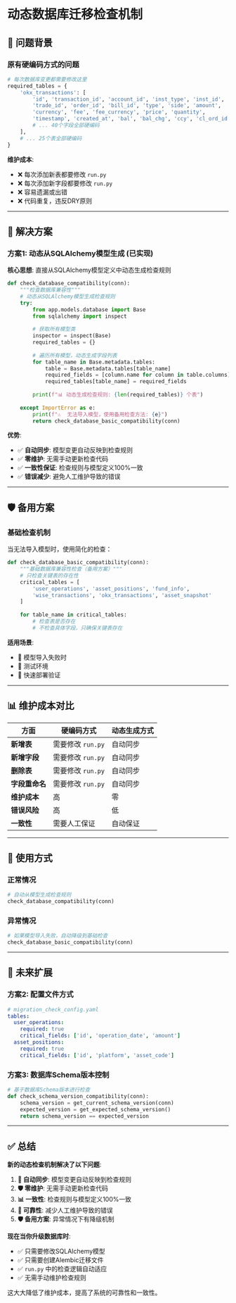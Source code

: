 # 动态数据库迁移检查机制

## 🎯 问题背景

### 原有硬编码方式的问题
```python
# 每次数据库变更都需要修改这里
required_tables = {
    'okx_transactions': [
        'id', 'transaction_id', 'account_id', 'inst_type', 'inst_id', 
        'trade_id', 'order_id', 'bill_id', 'type', 'side', 'amount', 
        'currency', 'fee', 'fee_currency', 'price', 'quantity', 
        'timestamp', 'created_at', 'bal', 'bal_chg', 'ccy', 'cl_ord_id',
        # ... 40个字段全部硬编码
    ],
    # ... 25个表全部硬编码
}
```

**维护成本**:
- ❌ 每次添加新表都要修改 `run.py`
- ❌ 每次添加新字段都要修改 `run.py`
- ❌ 容易遗漏或出错
- ❌ 代码重复，违反DRY原则

---

## 🔧 解决方案

### 方案1: 动态从SQLAlchemy模型生成 (已实现)

**核心思想**: 直接从SQLAlchemy模型定义中动态生成检查规则

```python
def check_database_compatibility(conn):
    """检查数据库兼容性"""
    # 动态从SQLAlchemy模型生成检查规则
    try:
        from app.models.database import Base
        from sqlalchemy import inspect
        
        # 获取所有模型类
        inspector = inspect(Base)
        required_tables = {}
        
        # 遍历所有模型，动态生成字段列表
        for table_name in Base.metadata.tables:
            table = Base.metadata.tables[table_name]
            required_fields = [column.name for column in table.columns]
            required_tables[table_name] = required_fields
            
        print(f"📊 动态生成检查规则: {len(required_tables)} 个表")
        
    except ImportError as e:
        print(f"⚠️  无法导入模型，使用备用检查方法: {e}")
        return check_database_basic_compatibility(conn)
```

**优势**:
- ✅ **自动同步**: 模型变更自动反映到检查规则
- ✅ **零维护**: 无需手动更新检查代码
- ✅ **一致性保证**: 检查规则与模型定义100%一致
- ✅ **错误减少**: 避免人工维护导致的错误

---

## 🛡️ 备用方案

### 基础检查机制
当无法导入模型时，使用简化的检查：

```python
def check_database_basic_compatibility(conn):
    """基础数据库兼容性检查（备用方案）"""
    # 只检查关键表的存在性
    critical_tables = [
        'user_operations', 'asset_positions', 'fund_info', 
        'wise_transactions', 'okx_transactions', 'asset_snapshot'
    ]
    
    for table_name in critical_tables:
        # 检查表是否存在
        # 不检查具体字段，只确保关键表存在
```

**适用场景**:
- 🔧 模型导入失败时
- 🧪 测试环境
- 🚀 快速部署验证

---

## 📊 维护成本对比

| 方面 | 硬编码方式 | 动态生成方式 |
|------|------------|--------------|
| **新增表** | 需要修改 `run.py` | 自动同步 |
| **新增字段** | 需要修改 `run.py` | 自动同步 |
| **删除表** | 需要修改 `run.py` | 自动同步 |
| **字段重命名** | 需要修改 `run.py` | 自动同步 |
| **维护成本** | 高 | 零 |
| **错误风险** | 高 | 低 |
| **一致性** | 需要人工保证 | 自动保证 |

---

## 🚀 使用方式

### 正常情况
```python
# 自动从模型生成检查规则
check_database_compatibility(conn)
```

### 异常情况
```python
# 如果模型导入失败，自动降级到基础检查
check_database_basic_compatibility(conn)
```

---

## 🔄 未来扩展

### 方案2: 配置文件方式
```yaml
# migration_check_config.yaml
tables:
  user_operations:
    required: true
    critical_fields: ['id', 'operation_date', 'amount']
  asset_positions:
    required: true
    critical_fields: ['id', 'platform', 'asset_code']
```

### 方案3: 数据库Schema版本控制
```python
# 基于数据库Schema版本进行检查
def check_schema_version_compatibility(conn):
    schema_version = get_current_schema_version(conn)
    expected_version = get_expected_schema_version()
    return schema_version == expected_version
```

---

## ✅ 总结

**新的动态检查机制解决了以下问题**:

1. **🔄 自动同步**: 模型变更自动反映到检查规则
2. **🛡️ 零维护**: 无需手动更新检查代码
3. **📊 一致性**: 检查规则与模型定义100%一致
4. **🚀 可靠性**: 减少人工维护导致的错误
5. **🛡️ 备用方案**: 异常情况下有降级机制

**现在当你升级数据库时**:
- ✅ 只需要修改SQLAlchemy模型
- ✅ 只需要创建Alembic迁移文件
- ✅ `run.py` 中的检查逻辑自动适应
- ✅ 无需手动维护检查规则

这大大降低了维护成本，提高了系统的可靠性和一致性。 